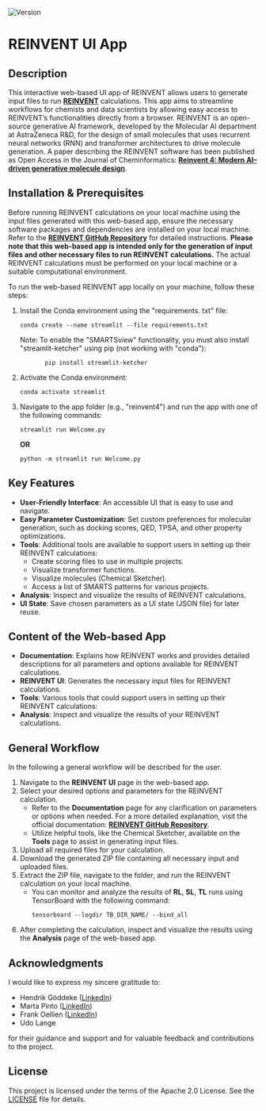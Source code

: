 ![Version](https://img.shields.io/badge/version-1.0.0--beta-blue)

# REINVENT UI App

## Description
This interactive web-based UI app of REINVENT allows users to generate input files to run [**REINVENT**](https://github.com/MolecularAI/REINVENT4) 
calculations. This app aims to streamline workflows for chemists and data scientists by allowing 
easy access to REINVENT’s functionalities directly from a browser. REINVENT is an open-source generative AI framework, developed by the Molecular AI department at AstraZeneca R&D, 
for the design of small molecules that uses recurrent neural networks (RNN) and transformer architectures to drive molecule generation. 
A paper describing the REINVENT software has been published as Open Access in the Journal of Cheminformatics: 
[**Reinvent 4: Modern AI–driven generative molecule design**](https://link.springer.com/article/10.1186/s13321-024-00812-5?utm_source=rct_congratemailt&utm_medium=email&utm_campaign=oa_20240221&utm_content=10.1186/s13321-024-00812-5).



## Installation & Prerequisites
Before running REINVENT calculations on your local machine using the input files generated with this 
web-based app, ensure the necessary software packages and dependencies are installed on your local machine. 
Refer to the [**REINVENT GitHub Repository**](https://github.com/MolecularAI/REINVENT4) for detailed instructions. 
**Please note that this web-based app is intended only for the generation of input files and other necessary files to run REINVENT calculations.** The actual REINVENT calculations must be performed on your local machine or a suitable computational environment.

To run the web-based REINVENT app locally on your machine, follow these steps:
  1) Install the Conda environment using the "requirements. txt" file:
        ```
        conda create --name streamlit --file requirements.txt
        ```
     Note: To enable the "SMARTSview" functionality, you must also install "streamlit-ketcher" using pip (not working with "conda"):

                pip install streamlit-ketcher
                
  2) Activate the Conda environment:
        ```
        conda activate streamlit 
        ```

  3) Navigate to the app folder (e.g., "reinvent4") and run the app with one of the following commands: 
        ```
      streamlit run Welcome.py 
        ```
      **OR**
        ```
      python -m streamlit run Welcome.py
        ```



## Key Features
- **User-Friendly Interface**: An accessible UI that is easy to use and navigate.
- **Easy Parameter Customization**: Set custom preferences for molecular generation, such as docking scores, QED, TPSA, and other property optimizations.
- **Tools**: Additional tools are available to support users in setting up their REINVENT calculations:
  - Create scoring files to use in multiple projects.
  - Visualize transformer functions.
  - Visualize molecules (Chemical Sketcher).
  - Access a list of SMARTS patterns for various projects.
- **Analysis**: Inspect and visualize the results of REINVENT calculations.
- **UI State**: Save chosen parameters as a UI state (JSON file) for later reuse.



## Content of the Web-based App
- **Documentation**: Explains how REINVENT works and provides detailed descriptions for all parameters and options available for REINVENT calculations.
- **REINVENT UI**: Generates the necessary input files for REINVENT calculations.
- **Tools**: Various tools that could support users in setting up their REINVENT calculations:
- **Analysis**: Inspect and visualize the results of your REINVENT calculations.



## General Workflow 
In the following a general workflow will be described for the user. 
1. Navigate to the **REINVENT UI** page in the web-based app.
2. Select your desired options and parameters for the REINVENT calculation.
    - Refer to the **Documentation** page for any clarification on parameters or options when needed. 
        For a more detailed explanation, visit the official documentation: [**REINVENT GitHub Repository**](https://github.com/MolecularAI/REINVENT4).
    - Utilize helpful tools, like the Chemical Sketcher, available on the **Tools** page to assist in generating input files.
4. Upload all required files for your calculation.
5. Download the generated ZIP file containing all necessary input and uploaded files.
6. Extract the ZIP file, navigate to the folder, and run the REINVENT calculation on your local machine.
    - You can monitor and analyze the results of **RL**, **SL**, **TL** runs using TensorBoard with the following command:
        ``` 
        tensorboard --logdir TB_DIR_NAME/ --bind_all
        ``` 
7. After completing the calculation, inspect and visualize the results using the **Analysis** page of the web-based app.



## Acknowledgments
I would like to express my sincere gratitude to:
- Hendrik Göddeke ([LinkedIn](https://www.linkedin.com/in/hgoeddeke/))
- Marta Pinto ([LinkedIn](https://www.linkedin.com/in/marta-pinto-9137b324/))
- Frank Oellien ([LinkedIn](https://www.linkedin.com/in/frankoellien/))
- Udo Lange

for their guidance and support and for valuable feedback and contributions to the project.



## License 
This project is licensed under the terms of the Apache 2.0 License. See the [LICENSE](https://github.com/Hassantaha999/reinvent-UI/blob/main/LICENSE) file for details.